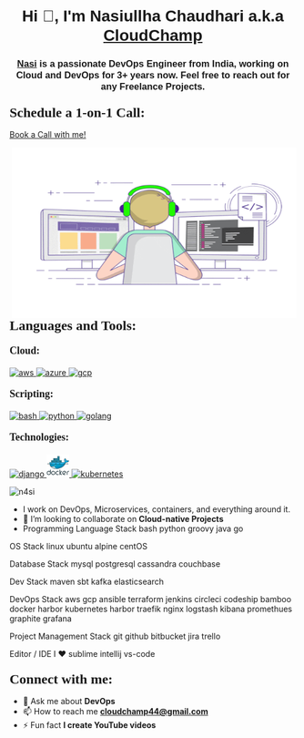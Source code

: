 <!-- Header Section -->
<h1 align="center"><font face="Arial">Hi 👋, I'm Nasiullha Chaudhari a.k.a <a href="https://www.youtube.com/@cloudchamp/">CloudChamp</a></font></h1>
<h3 align="center"><font face="Arial"><a href="https://www.linkedin.com/in/nasiullha-chaudhari/" target="_blank" rel="noreferrer">Nasi</a> is a passionate DevOps Engineer from India, working on Cloud and DevOps for 3+ years now. Feel free to reach out for any Freelance Projects.</font></h3>

<!-- Schedule a 1-on-1 Call Section -->
<h3 align="left"><font size="+2" face="Verdana">Schedule a 1-on-1 Call:</font></h3>
<p align="left">
  <a href="https://topmate.io/nasiullha_chaudhari" target="_blank" rel="noreferrer"> Book a Call with me! </a>
</p>

<!-- GIF -->
<img align="right" height="300" width="500" src="https://raw.githubusercontent.com/mikonoid/mikonoid/main/images/gifs/coder3.gif" />

<!-- Languages and Tools Section -->
<h3 align="left"><font size="+2" face="Verdana">Languages and Tools:</font></h3>

<!-- Cloud Section -->
<h4><font size="+1" face="Tahoma">Cloud:</font></h4>
<p align="left">
<a href="[https://aws.amazon.com](https://aws.amazon.com/)" target="_blank" rel="noreferrer">
<img src="https://www.logigroup.com/images/Logo_aws.gif" alt="aws" width="100" height="80"/>
</a>
<a href="https://azure.microsoft.com/en-in/" target="_blank" rel="noreferrer">
<img src="https://www.vectorlogo.zone/logos/microsoft_azure/microsoft_azure-icon.svg" alt="azure" width="80" height="80"/>
</a>
<a href="[https://cloud.google.com](https://cloud.google.com/)" target="_blank" rel="noreferrer">
<img src="https://www.gend.co/hs-fs/hubfs/gcp-logo-cloud.png?width=730&name=gcp-logo-cloud.png" alt="gcp" width="80" height="80"/>
</a>
<!-- Add more cloud-related tools here -->
</p>

<!-- Scripting Section -->
<h4><font size="+1" face="Tahoma">Scripting:</font></h4>
<p align="left">
<a href="https://www.gnu.org/software/bash/" target="_blank" rel="noreferrer">
<img src="https://e7.pngegg.com/pngimages/330/276/png-clipart-bash-shell-script-bourne-shell-scripting-language-unix-shell-shell-rectangle-logo.png" alt="bash" width="100" height="100"/>
</a>
<a href="[https://www.python.org](https://www.python.org/)" target="_blank" rel="noreferrer">
<img src="https://i.giphy.com/media/KAq5w47R9rmTuvWOWa/giphy.webp" alt="python" width="100" height="100"/>
</a>
<a href="[https://golang.org](https://golang.org/)" target="_blank" rel="noreferrer">
<img src="https://perisync.com/images/gocc.gif" alt="golang" width="170" height="100"/>
</a>
</p>

<!-- Technologies Section -->
<h4><font size="+1" face="Tahoma">Technologies:</font></h4>
<p align="left">
<a href="https://www.djangoproject.com/" target="_blank" rel="noreferrer">
<img src="https://cdn.worldvectorlogo.com/logos/django.svg" alt="django" width="40" height="40"/>
</a>
<a href="https://www.docker.com/" target="_blank" rel="noreferrer">
<img src="https://raw.githubusercontent.com/devicons/devicon/master/icons/docker/docker-original-wordmark.svg" alt="docker" width="40" height="40"/>
</a>
<a href="https://kubernetes.io/" target="_blank" rel="noreferrer">
<img src="https://upload.wikimedia.org/wikipedia/commons/thumb/3/39/Kubernetes_logo_without_workmark.svg/2109px-Kubernetes_logo_without_workmark.svg.png" alt="kubernetes" width="40" height="40"/>
</a>

<!-- Stats and GitHub activity -->
<p align="left"> <img src="https://komarev.com/ghpvc/?username=n4si&label=Profile views&color=0e75b6&style=flat" alt="n4si" /> </p>

- I work on DevOps, Microservices, containers, and everything around it.
- 👯 I’m looking to collaborate on **Cloud-native Projects**
- Programming Language Stack
bash python groovy java go

OS Stack
linux ubuntu alpine centOS

Database Stack
mysql postgresql cassandra couchbase

Dev Stack
maven sbt kafka elasticsearch

DevOps Stack
aws gcp ansible terraform jenkins circleci codeship bamboo docker harbor kubernetes harbor traefik nginx logstash kibana promethues graphite grafana

Project Management Stack
git github bitbucket jira trello

Editor / IDE I ♥
sublime intellij vs-code

<!-- Contact Section -->
<h3 align="left"><font size="+2" face="Verdana">Connect with me:</font></h3>
<p align="left">
</p>

- 💬 Ask me about **DevOps**
- 📫 How to reach me **[cloudchamp44@gmail.com](mailto:cloudchamp44@gmail.com)**
- ⚡ Fun fact **I create YouTube videos**



